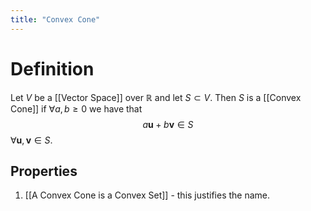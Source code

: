 ```yaml
---
title: "Convex Cone"
---
```


# Definition
Let $V$ be a [[Vector Space]] over $\mathbb{R}$ and let $S \subset V$. Then $S$ is a [[Convex Cone]] if $\forall a, b \geq 0$ we have that $$a \mathbf{u} + b \mathbf{v} \in S$$ $\forall \mathbf{u}, \mathbf{v} \in S$.

## Properties
1. [[A Convex Cone is a Convex Set]] - this justifies the name.
